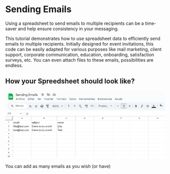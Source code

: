 # Sending Emails
Using a spreadsheet to send emails to multiple recipients can be a time-saver and help ensure consistency in your messaging.

This tutorial demonstrates how to use spreadsheet data to efficiently send emails to multiple recipients. Initially designed for event invitations, this code can be easily adapted for various purposes like mail marketing, client support, corporate communication, education, onboarding, satisfaction surveys, etc. You can even attach files to these emails, possibilities are endless.

## How your Spreedsheet should look like?

![Google Sheet - Sending Emails](ss_image.png 'Sending Emails stores the emails in your Google Sheet')

You can add as many emails as you wish (or have)
